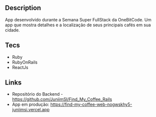 ## Description

App desenvolvido durante a Semana Super FullStack da OneBitCode.
Um app que mostra detalhes e a localização de seus principais cafés em sua cidade.

## Tecs
- Ruby
- RubyOnRails
- ReactJs

## Links
- Repositório do Backend - https://github.com/JuniimSI/Find_My_Coffee_Rails
- App em produção: https://find-my-coffee-web-nogwskhy5-juniimsi.vercel.app
